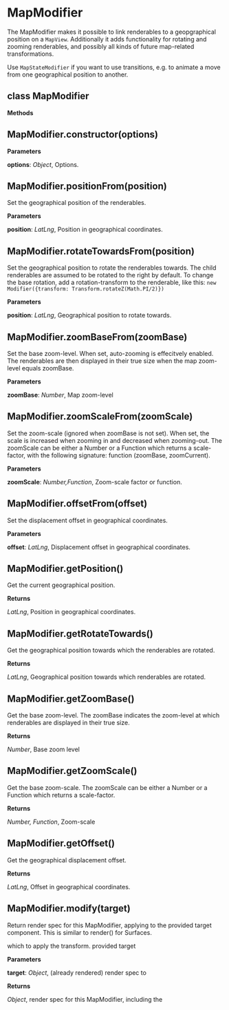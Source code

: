 MapModifier
===========
The MapModifier makes it possible to link renderables to a geopgraphical position on a `MapView`.
Additionally it adds functionality for rotating and zooming renderables, and possibly all kinds of future
map-related transformations.

Use `MapStateModifier` if you want to use transitions, e.g. to animate a move from one geographical position
to another.


class MapModifier
-----------------
**Methods**

MapModifier.constructor(options)
--------------------------------
**Parameters**

**options**:  *Object*,  Options.

MapModifier.positionFrom(position)
----------------------------------
Set the geographical position of the renderables.



**Parameters**

**position**:  *LatLng*,  Position in geographical coordinates.

MapModifier.rotateTowardsFrom(position)
---------------------------------------
Set the geographical position to rotate the renderables towards.
The child renderables are assumed to be rotated to the right by default.
To change the base rotation, add a rotation-transform to the renderable, like this:
`new Modifier({transform: Transform.rotateZ(Math.PI/2)})`



**Parameters**

**position**:  *LatLng*,  Geographical position to rotate towards.

MapModifier.zoomBaseFrom(zoomBase)
----------------------------------
Set the base zoom-level. When set, auto-zooming is effecitvely enabled.
The renderables are then displayed in their true size when the map zoom-level equals zoomBase.



**Parameters**

**zoomBase**:  *Number*,  Map zoom-level

MapModifier.zoomScaleFrom(zoomScale)
------------------------------------
Set the zoom-scale (ignored when zoomBase is not set). When set, the scale is increased when zooming in and
decreased when zooming-out. The zoomScale can be either a Number or a Function which returns
a scale-factor, with the following signature: function (zoomBase, zoomCurrent).



**Parameters**

**zoomScale**:  *Number,Function*,  Zoom-scale factor or function.

MapModifier.offsetFrom(offset)
------------------------------
Set the displacement offset in geographical coordinates.



**Parameters**

**offset**:  *LatLng*,  Displacement offset in geographical coordinates.

MapModifier.getPosition()
-------------------------
Get the current geographical position.



**Returns**

*LatLng*,  Position in geographical coordinates.

MapModifier.getRotateTowards()
------------------------------
Get the geographical position towards which the renderables are rotated.



**Returns**

*LatLng*,  Geographical position towards which renderables are rotated.

MapModifier.getZoomBase()
-------------------------
Get the base zoom-level. The zoomBase indicates the zoom-level at which renderables are
displayed in their true size.



**Returns**

*Number*,  Base zoom level

MapModifier.getZoomScale()
--------------------------
Get the base zoom-scale. The zoomScale can be either a Number or a Function which returns
a scale-factor.



**Returns**

*Number, Function*,  Zoom-scale

MapModifier.getOffset()
-----------------------
Get the geographical displacement offset.



**Returns**

*LatLng*,  Offset in geographical coordinates.

MapModifier.modify(target)
--------------------------
Return render spec for this MapModifier, applying to the provided
target component.  This is similar to render() for Surfaces.


which to apply the transform.
provided target


**Parameters**

**target**:  *Object*,  (already rendered) render spec to

**Returns**

*Object*,  render spec for this MapModifier, including the

